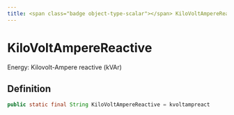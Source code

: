 ```yaml
---
title: <span class="badge object-type-scalar"></span> KiloVoltAmpereReactive
---
```

# <span class="badge object-type-scalar"></span> KiloVoltAmpereReactive

Energy: Kilovolt-Ampere reactive (kVAr)

## Definition

```java
public static final String KiloVoltAmpereReactive = kvoltampreact
```
